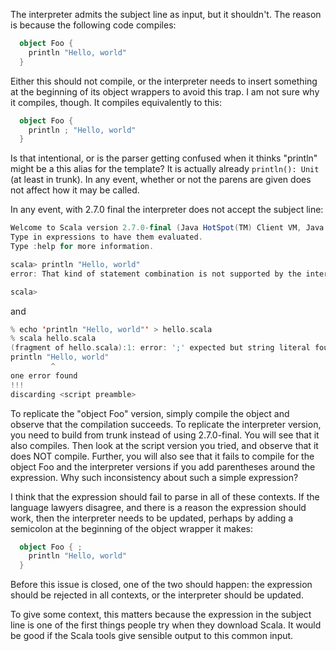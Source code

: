The interpreter admits the subject line as input, but it shouldn't.  The reason is because the following code compiles:
```scala
  object Foo {
    println "Hello, world"
  }
```
Either this should not compile, or the interpreter needs to insert something at the beginning of its object wrappers to avoid this trap.  I am not sure why it compiles, though.  It compiles equivalently to this:
```scala
  object Foo {
    println ; "Hello, world"
  }
```
Is that intentional, or is the parser getting confused when it thinks "println" might be a this alias for the template?
It is actually already `println(): Unit` (at least in trunk).  In any event, whether or not the parens are given does not affect how it may be called.

In any event, with 2.7.0 final the interpreter does not accept the subject line:
```scala
Welcome to Scala version 2.7.0-final (Java HotSpot(TM) Client VM, Java 1.5.0_14).
Type in expressions to have them evaluated.
Type :help for more information.

scala> println "Hello, world"
error: That kind of statement combination is not supported by the interpreter.

scala>
```
and
```scala
% echo 'println "Hello, world"' > hello.scala
% scala hello.scala
(fragment of hello.scala):1: error: ';' expected but string literal found.
println "Hello, world"
         ^
one error found
!!!
discarding <script preamble>
```
To replicate the "object Foo" version, simply compile the object and observe that the compilation succeeds.  To replicate the interpreter version, you need to build from trunk instead of using 2.7.0-final.  You will see that it also compiles.  Then look at the script version you tried, and observe that it does NOT compile.  Further, you will also see that it fails to compile for the object Foo and the interpreter versions if you add parentheses around the expression.  Why such inconsistency about such a simple expression?

I think that the expression should fail to parse in all of these contexts.  If the language lawyers disagree, and there is a reason the expression should work, then the interpreter needs to be updated, perhaps by adding a semicolon at the beginning of the object wrapper it makes:
```scala
  object Foo { ;
    println "Hello, world"
  }
```

Before this issue is closed, one of the two should happen: the expression should be rejected in all contexts, or the interpreter should be updated.

To give some context, this matters because the expression in the subject line is one of the first things people try when they download Scala.  It would be good if the Scala tools give sensible output to this common input.
